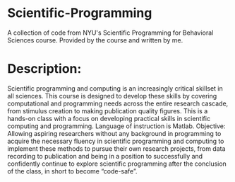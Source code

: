 # Scientific-Programming
A collection of code from NYU's Scientific Programming for Behavioral Sciences course. Provided by the course and written by me.

# Description: 
Scientific programming and computing is an increasingly critical skillset in all
sciences. This course is designed to develop these skills by covering computational and
programming needs across the entire research cascade, from stimulus creation to making
publication quality figures. This is a hands-on class with a focus on developing practical skills in scientific computing and programming. Language of instruction is Matlab.
Objective: Allowing aspiring researchers without any background in programming to acquire
the necessary fluency in scientific programming and computing to implement these methods
to pursue their own research projects, from data recording to publication and being in a
position to successfully and confidently continue to explore scientific programming after the
conclusion of the class, in short to become “code-safe”.
